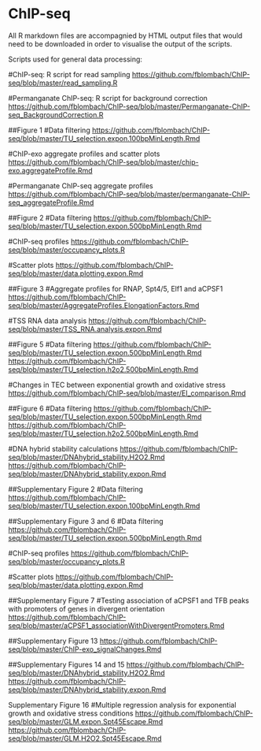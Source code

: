 # ChIP-seq
All R markdown files are accompagnied by HTML output files that would need to be downloaded in order to visualise the output of the scripts.


Scripts used for general data processing:

#ChIP-seq: R script for read sampling
https://github.com/fblombach/ChIP-seq/blob/master/read_sampling.R

#Permanganate ChIP-seq: R script for background correction
https://github.com/fblombach/ChIP-seq/blob/master/Permanganate-ChIP-seq_BackgroundCorrection.R



##Figure 1
#Data filtering
https://github.com/fblombach/ChIP-seq/blob/master/TU_selection.expon.100bpMinLength.Rmd

#ChIP-exo aggregate profiles and scatter plots
https://github.com/fblombach/ChIP-seq/blob/master/chip-exo.aggregateProfile.Rmd

#Permanganate ChIP-seq aggregate profiles
https://github.com/fblombach/ChIP-seq/blob/master/permanganate-ChIP-seq_aggregateProfile.Rmd

##Figure 2
#Data filtering
https://github.com/fblombach/ChIP-seq/blob/master/TU_selection.expon.500bpMinLength.Rmd

#ChIP-seq profiles
https://github.com/fblombach/ChIP-seq/blob/master/occupancy_plots.R

#Scatter plots
https://github.com/fblombach/ChIP-seq/blob/master/data.plotting.expon.Rmd

##Figure 3
#Aggregate profiles for RNAP, Spt4/5, Elf1 and aCPSF1
https://github.com/fblombach/ChIP-seq/blob/master/AggregateProfiles.ElongationFactors.Rmd

#TSS RNA data analysis
https://github.com/fblombach/ChIP-seq/blob/master/TSS_RNA.analysis.expon.Rmd

##Figure 5
#Data filtering
https://github.com/fblombach/ChIP-seq/blob/master/TU_selection.expon.500bpMinLength.Rmd
https://github.com/fblombach/ChIP-seq/blob/master/TU_selection.h2o2.500bpMinLength.Rmd

#Changes in TEC between exponential growth and oxidative stress
https://github.com/fblombach/ChIP-seq/blob/master/EI_comparison.Rmd


##Figure 6
#Data filtering
https://github.com/fblombach/ChIP-seq/blob/master/TU_selection.expon.500bpMinLength.Rmd
https://github.com/fblombach/ChIP-seq/blob/master/TU_selection.h2o2.500bpMinLength.Rmd

#DNA hybrid stability calculations
https://github.com/fblombach/ChIP-seq/blob/master/DNAhybrid_stability.H2O2.Rmd
https://github.com/fblombach/ChIP-seq/blob/master/DNAhybrid_stability.expon.Rmd


##Supplementary Figure 2
#Data filtering
https://github.com/fblombach/ChIP-seq/blob/master/TU_selection.expon.100bpMinLength.Rmd

##Supplementary Figure 3 and 6
#Data filtering
https://github.com/fblombach/ChIP-seq/blob/master/TU_selection.expon.500bpMinLength.Rmd

#ChIP-seq profiles
https://github.com/fblombach/ChIP-seq/blob/master/occupancy_plots.R

#Scatter plots
https://github.com/fblombach/ChIP-seq/blob/master/data.plotting.expon.Rmd

##Supplementary Figure 7
#Testing association of aCPSF1 and TFB peaks with promoters of genes in divergent orientation
https://github.com/fblombach/ChIP-seq/blob/master/aCPSF1_associationWithDivergentPromoters.Rmd

##Supplementary Figure 13
https://github.com/fblombach/ChIP-seq/blob/master/ChIP-exo_signalChanges.Rmd

##Supplementary Figures 14 and 15
https://github.com/fblombach/ChIP-seq/blob/master/DNAhybrid_stability.H2O2.Rmd
https://github.com/fblombach/ChIP-seq/blob/master/DNAhybrid_stability.expon.Rmd

Supplementary Figure 16
#Multiple regression analysis for exponential growth and oxidative stress conditions
https://github.com/fblombach/ChIP-seq/blob/master/GLM.expon.Spt45Escape.Rmd
https://github.com/fblombach/ChIP-seq/blob/master/GLM.H2O2.Spt45Escape.Rmd

